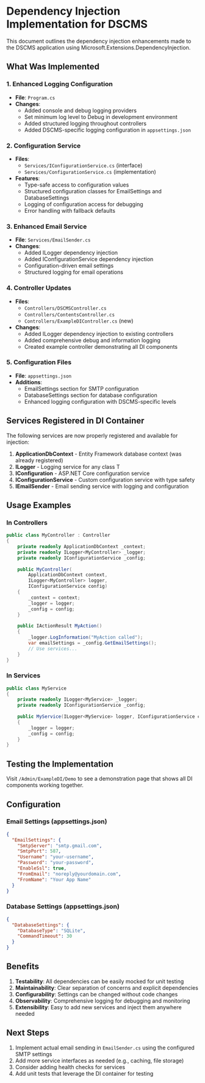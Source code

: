 # Dependency Injection Implementation for DSCMS

This document outlines the dependency injection enhancements made to the DSCMS application using Microsoft.Extensions.DependencyInjection.

## What Was Implemented

### 1. Enhanced Logging Configuration
- **File**: `Program.cs`
- **Changes**: 
  - Added console and debug logging providers
  - Set minimum log level to Debug in development environment
  - Added structured logging throughout controllers
  - Added DSCMS-specific logging configuration in `appsettings.json`

### 2. Configuration Service
- **Files**: 
  - `Services/IConfigurationService.cs` (interface)
  - `Services/ConfigurationService.cs` (implementation)
- **Features**:
  - Type-safe access to configuration values
  - Structured configuration classes for EmailSettings and DatabaseSettings
  - Logging of configuration access for debugging
  - Error handling with fallback defaults

### 3. Enhanced Email Service
- **File**: `Services/EmailSender.cs`
- **Changes**:
  - Added ILogger dependency injection
  - Added IConfigurationService dependency injection
  - Configuration-driven email settings
  - Structured logging for email operations

### 4. Controller Updates
- **Files**: 
  - `Controllers/DSCMSController.cs`
  - `Controllers/ContentsController.cs`
  - `Controllers/ExampleDIController.cs` (new)
- **Changes**:
  - Added ILogger dependency injection to existing controllers
  - Added comprehensive debug and information logging
  - Created example controller demonstrating all DI components

### 5. Configuration Files
- **File**: `appsettings.json`
- **Additions**:
  - EmailSettings section for SMTP configuration
  - DatabaseSettings section for database configuration
  - Enhanced logging configuration with DSCMS-specific levels

## Services Registered in DI Container

The following services are now properly registered and available for injection:

1. **ApplicationDbContext** - Entity Framework database context (was already registered)
2. **ILogger<T>** - Logging service for any class T
3. **IConfiguration** - ASP.NET Core configuration service
4. **IConfigurationService** - Custom configuration service with type safety
5. **IEmailSender** - Email sending service with logging and configuration

## Usage Examples

### In Controllers
```csharp
public class MyController : Controller
{
    private readonly ApplicationDbContext _context;
    private readonly ILogger<MyController> _logger;
    private readonly IConfigurationService _config;
    
    public MyController(
        ApplicationDbContext context,
        ILogger<MyController> logger,
        IConfigurationService config)
    {
        _context = context;
        _logger = logger;
        _config = config;
    }
    
    public IActionResult MyAction()
    {
        _logger.LogInformation("MyAction called");
        var emailSettings = _config.GetEmailSettings();
        // Use services...
    }
}
```

### In Services
```csharp
public class MyService
{
    private readonly ILogger<MyService> _logger;
    private readonly IConfigurationService _config;
    
    public MyService(ILogger<MyService> logger, IConfigurationService config)
    {
        _logger = logger;
        _config = config;
    }
}
```

## Testing the Implementation

Visit `/Admin/ExampleDI/Demo` to see a demonstration page that shows all DI components working together.

## Configuration

### Email Settings (appsettings.json)
```json
{
  "EmailSettings": {
    "SmtpServer": "smtp.gmail.com",
    "SmtpPort": 587,
    "Username": "your-username",
    "Password": "your-password",
    "EnableSsl": true,
    "FromEmail": "noreply@yourdomain.com",
    "FromName": "Your App Name"
  }
}
```

### Database Settings (appsettings.json)
```json
{
  "DatabaseSettings": {
    "DatabaseType": "SQLite",
    "CommandTimeout": 30
  }
}
```

## Benefits

1. **Testability**: All dependencies can be easily mocked for unit testing
2. **Maintainability**: Clear separation of concerns and explicit dependencies
3. **Configurability**: Settings can be changed without code changes
4. **Observability**: Comprehensive logging for debugging and monitoring
5. **Extensibility**: Easy to add new services and inject them anywhere needed

## Next Steps

1. Implement actual email sending in `EmailSender.cs` using the configured SMTP settings
2. Add more service interfaces as needed (e.g., caching, file storage)
3. Consider adding health checks for services
4. Add unit tests that leverage the DI container for testing